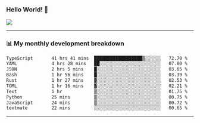 ### Hello World! 👋

<a>
  <img align="center" src="https://github-readme-stats.vercel.app/api?username=megatunger&count_private=true&include_all_commits=true&bg_color=30,56CCF2,2F80ED&title_color=fff&text_color=fff" />
</a>

------
### 📊 My monthly development breakdown

<!--START_SECTION:waka-->

```txt
TypeScript       41 hrs 41 mins  ██████████████████▒░░░░░░   72.70 %
YAML             4 hrs 28 mins   ██░░░░░░░░░░░░░░░░░░░░░░░   07.80 %
JSON             2 hrs 5 mins    █░░░░░░░░░░░░░░░░░░░░░░░░   03.65 %
Bash             1 hr 56 mins    █░░░░░░░░░░░░░░░░░░░░░░░░   03.39 %
Rust             1 hr 27 mins    ▓░░░░░░░░░░░░░░░░░░░░░░░░   02.53 %
TOML             1 hr 16 mins    ▓░░░░░░░░░░░░░░░░░░░░░░░░   02.21 %
Text             1 hr            ▒░░░░░░░░░░░░░░░░░░░░░░░░   01.75 %
Python           25 mins         ▒░░░░░░░░░░░░░░░░░░░░░░░░   00.75 %
JavaScript       24 mins         ▒░░░░░░░░░░░░░░░░░░░░░░░░   00.72 %
textmate         22 mins         ░░░░░░░░░░░░░░░░░░░░░░░░░   00.65 %
```

<!--END_SECTION:waka-->

------
